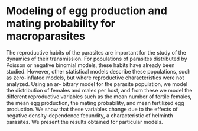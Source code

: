 # Modeling of egg production and mating probability for macroparasites
The reproductive habits of the parasites are important for the study of the dynamics of their transmission. For populations of parasites distributed by Poisson or negative binomial models, these habits have already been studied. However, other statistical models describe these populations, such as zero-inflated models, but where reproductive characteristics were not analyzed. Using an ar- bitrary model for the parasite population, we model the distribution of females and males per host, and from these we model the different reproductive variables such as the mean number of fertile females, the mean egg production, the mating probability, and mean fertilized egg production. We show that these variables change due to the effects of negative density-dependence fecundity, a characteristic of helminth parasites. We present the results obtained for particular models.

